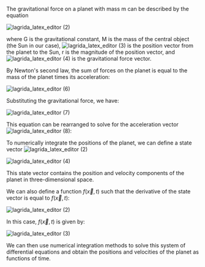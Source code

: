 
The gravitational force on a planet with mass m can be described by the equation

![lagrida_latex_editor (2)](https://github.com/Riddhiman2005/Journey-Through-the-Cosmos-Visualization-of-Planetary-Motions/assets/130882317/c18c75d0-a469-4a8e-a658-940252e7394a)

where G is the gravitational constant, M is the mass of the central object (the Sun in our case), ![lagrida_latex_editor (3)](https://github.com/Riddhiman2005/Journey-Through-the-Cosmos-Visualization-of-Planetary-Motions/assets/130882317/8cb0c954-d5b7-489e-9b26-db3f8252210f) is the position vector from the planet to the Sun, r is the magnitude of the position vector, and ![lagrida_latex_editor (4)](https://github.com/Riddhiman2005/Journey-Through-the-Cosmos-Visualization-of-Planetary-Motions/assets/130882317/ca9ef961-3b7f-4e82-868d-269531d21e34) is the gravitational force vector.

By Newton's second law, the sum of forces on the planet is equal to the mass of the planet times its acceleration:

![lagrida_latex_editor (6)](https://github.com/Riddhiman2005/Journey-Through-the-Cosmos-Visualization-of-Planetary-Motions/assets/130882317/ba44c51a-3008-4d7f-910f-f97efe5daaec)


Substituting the gravitational force, we have:

![lagrida_latex_editor (7)](https://github.com/Riddhiman2005/Journey-Through-the-Cosmos-Visualization-of-Planetary-Motions/assets/130882317/893b9a00-47a2-4820-8b0e-8b4136f9e5d5)


This equation can be rearranged to solve for the acceleration vector ![lagrida_latex_editor (8)](https://github.com/Riddhiman2005/Journey-Through-the-Cosmos-Visualization-of-Planetary-Motions/assets/130882317/1ccdb566-9d21-4970-99f2-73d2b2f2ceb2):



To numerically integrate the positions of the planet, we can define a state vector ![lagrida_latex_editor (2)](https://github.com/Riddhiman2005/Journey-Through-the-Cosmos-Visualization-of-Planetary-Motions/assets/130882317/02b6e330-94cf-4953-a1d7-f81d6209f553)

![lagrida_latex_editor (4)](https://github.com/Riddhiman2005/Journey-Through-the-Cosmos-Visualization-of-Planetary-Motions/assets/130882317/251dcf86-9823-4d19-92d5-df5f4a3f252f)




This state vector contains the position and velocity components of the planet in three-dimensional space.

We can also define a function $f(\vec{x}, t)$ such that the derivative of the state vector is equal to $f(\vec{x}, t)$:


![lagrida_latex_editor (2)](https://github.com/Riddhiman2005/Journey-Through-the-Cosmos-Visualization-of-Planetary-Motions/assets/130882317/c6fa9b3b-6f65-4db8-862b-3afb6a2f5763)


In this case, $f(\vec{x}, t)$ is given by:

![lagrida_latex_editor (3)](https://github.com/Riddhiman2005/Journey-Through-the-Cosmos-Visualization-of-Planetary-Motions/assets/130882317/4545de4b-d7fe-441c-adeb-e09746735a47)

 

We can then use numerical integration methods to solve this system of differential equations and obtain the positions and velocities of the planet as functions of time.






